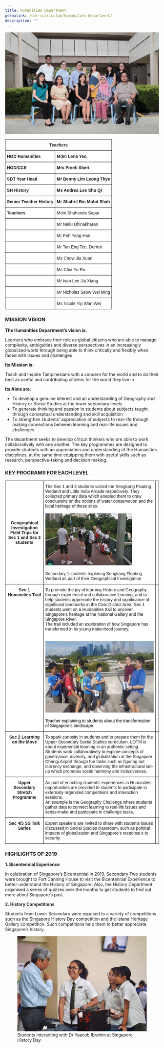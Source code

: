 ```yaml
---
title: Humanities Department
permalink: /our-curriculum/humanities-department/
description: ""
---
```

![](/images/humanities%20department.png)

<style type="text/css">
.tg  {border-collapse:collapse;border-spacing:0;}
.tg td{border-color:black;border-style:solid;border-width:1px;font-family:Arial, sans-serif;font-size:14px;
  overflow:hidden;padding:10px 5px;word-break:normal;}
.tg th{border-color:black;border-style:solid;border-width:1px;font-family:Arial, sans-serif;font-size:14px;
  font-weight:normal;overflow:hidden;padding:10px 5px;word-break:normal;}
.tg .tg-baqh{text-align:center;vertical-align:top}
.tg .tg-dgl5{background-color:#FFF;font-weight:bold;text-align:left;vertical-align:top}
.tg .tg-ktyi{background-color:#FFF;text-align:left;vertical-align:top}
.tg .tg-zr06{background-color:#FFF;text-align:left;vertical-align:middle}
.tg .tg-f4yw{background-color:#FFF;text-align:center;vertical-align:middle}
</style>
<table class="tg">
<thead>
  <tr>
    <th class="tg-baqh" colspan="2"><span style="font-weight:bold">Teachers</span></th>
  </tr>
</thead>
<tbody>
  <tr>
    <td class="tg-dgl5">HOD Humanities   </td>
    <td class="tg-dgl5">Mdm Lena Yeo</td>
  </tr>
  <tr>
    <td class="tg-dgl5">HOD/CCE</td>
    <td class="tg-dgl5">Mrs Preeti Sheri <br></td>
  </tr>
  <tr>
    <td class="tg-dgl5">SDT Year Head</td>
    <td class="tg-dgl5">Mr Benny Lim Leong Thye</td>
  </tr>
  <tr>
    <td class="tg-dgl5">SH History <br></td>
    <td class="tg-dgl5">Ms Andrea Lee Shu Qi<br></td>
  </tr>
  <tr>
    <td class="tg-dgl5">Senior Teacher History</td>
    <td class="tg-dgl5">Mr Shahril Bin Mohd Shah</td>
  </tr>
  <tr>
    <td class="tg-dgl5">Teachers </td>
    <td class="tg-ktyi">Mdm Shaheeda Supar</td>
  </tr>
  <tr>
    <td class="tg-zr06"></td>
    <td class="tg-zr06">Mr Nallu Dhinakharan</td>
  </tr>
  <tr>
    <td class="tg-zr06"></td>
    <td class="tg-ktyi">Mr Poh Yang Han<br></td>
  </tr>
  <tr>
    <td class="tg-zr06"></td>
    <td class="tg-ktyi">Mr Tan Eng Tee, Derrick<br></td>
  </tr>
  <tr>
    <td class="tg-ktyi"> </td>
    <td class="tg-zr06">Ms Chow Jia Xuan</td>
  </tr>
  <tr>
    <td class="tg-ktyi"> </td>
    <td class="tg-zr06">Ms Chia Yu Ru <br></td>
  </tr>
  <tr>
    <td class="tg-f4yw"> </td>
    <td class="tg-zr06">Mr Ivan Lee Jia Xiang<br></td>
  </tr>
  <tr>
    <td class="tg-f4yw"> </td>
    <td class="tg-zr06">Mr Nicholas Seow Wei Ming</td>
  </tr>
  <tr>
    <td class="tg-f4yw"> </td>
    <td class="tg-zr06">Ms Nicole Yip Wan Wei</td>
  </tr>
</tbody>
</table>

### MISSION VISION

**The Humanities Department’s vision is:**   

Learners who embrace their role as global citizens who are able to manage complexity, ambiguities and diverse perspectives in an increasingly globalized world through being able to think critically and flexibly when faced with issues and challenges  

**Its Mission is:** 

Teach and Inspire Tampinesians with a concern for the world and to do their best as useful and contributing citizens for the world they live in  
  

**Its Aims are:** 

*   To develop a genuine interest and an understanding of Geography and History or Social Studies at the lower secondary levels
*   To generate thinking and passion in students about subjects taught through conceptual understanding and skill acquisition
*   To strengthen students’ appreciation of subjects to real-life through making connections between learning and real-life issues and challenges 

  

The department seeks to develop critical thinkers who are able to work collaboratively with one another. The key programmes are designed to provide students with an appreciation and understanding of the Humanities disciplines, at the same time equipping them with useful skills such as research, perspective-taking and decision making.

### KEY PROGRAMS FOR EACH LEVEL

<style type="text/css">
.tg  {border-collapse:collapse;border-spacing:0;}
.tg td{border-color:black;border-style:solid;border-width:1px;font-family:Arial, sans-serif;font-size:14px;
  overflow:hidden;padding:10px 5px;word-break:normal;}
.tg th{border-color:black;border-style:solid;border-width:1px;font-family:Arial, sans-serif;font-size:14px;
  font-weight:normal;overflow:hidden;padding:10px 5px;word-break:normal;}
.tg .tg-f4yw{background-color:#FFF;text-align:center;vertical-align:middle}
.tg .tg-dgl5{background-color:#FFF;font-weight:bold;text-align:left;vertical-align:top}
.tg .tg-ktyi{background-color:#FFF;text-align:left;vertical-align:top}
.tg .tg-9hzb{background-color:#FFF;font-weight:bold;text-align:center;vertical-align:top}
.tg .tg-0lax{text-align:left;vertical-align:top}
.tg .tg-zr06{background-color:#FFF;text-align:left;vertical-align:middle}
</style>
<table class="tg">
<thead>
  <tr>
    <th class="tg-f4yw"><span style="font-weight:bold">Geographical Investigation Field Trips for </span><br><span style="font-weight:bold">Sec 1 and Sec 3 students</span></th>
    <th class="tg-dgl5"><span style="font-weight:400;font-style:normal">The Sec 1 and 3 students visited the Sengkang Floating Wetland and Little India Arcade respectively. They collected primary data which enabled them to draw conclusions on the notions of water conservation and the local heritage of these sites.</span><br><br><img src="/images/3-1.jpg" alt="3.jpg" width="284" height="170"><br><br><span style="font-weight:400;font-style:normal">Secondary 1 students exploring Sengkang Floating Wetland as part of their Geographical Investigation</span></th>
    <th class="tg-ktyi"></th>
  </tr>
</thead>
<tbody>
  <tr>
    <td class="tg-9hzb"><span style="background-color:initial">Sec 1 Humanities Trail </span></td>
    <td class="tg-ktyi"><span style="background-color:initial">To promote the joy of learning History and Geography through experiential and collaborative learning, and to help students appreciate the history and significance of significant landmarks in the Civic District Area, Sec 1 students went on a Humanities trail to uncover Singapore’s heritage at the National Gallery and the Singapore River. </span><br><span style="background-color:initial">The trail included an exploration of how Singapore has transformed in its young nationhood journey. </span><br><br><br><img src="/images/4-1.jpg" alt="4.jpg" width="414" height="233"><br><br><span style="color:#000">Teacher explaining to students about the transformation of Singapore’s landscape.</span><br></td>
    <td class="tg-0lax"></td>
  </tr>
  <tr>
    <td class="tg-9hzb"><span style="background-color:initial">Sec 2 Learning on the Move</span></td>
    <td class="tg-zr06">To spark curiosity in students and to prepare them for the Upper Secondary Social Studies curriculum, LOTM is about experiential learning in an authentic setting. <br>Students work collaboratively to explore concepts of governance, diversity, and globalization at the Singapore Changi Airport through fun tasks such as figuring out currency exchange, and observing the infrastructural set-up which promotes social harmony and inclusiveness. </td>
    <td class="tg-0lax"></td>
  </tr>
  <tr>
    <td class="tg-9hzb"><span style="background-color:initial">Upper Secondary Stretch Programme</span> </td>
    <td class="tg-zr06">As part of enriching students’ experiences in Humanities, opportunities are provided to students to participate in externally organized competitions and interaction sessions. <br>An example is the Geography Challenge where students gather data to connect learning to real-life issues and sense-make and participate in challenge tasks.</td>
    <td class="tg-0lax"></td>
  </tr>
  <tr>
    <td class="tg-9hzb"><span style="background-color:initial">Sec 4/5 SS Talk Series</span></td>
    <td class="tg-zr06">Expert speakers are invited to share with students issues discussed in Social Studies classroom, such as political impacts of globalization and Singapore’s response’s to security. </td>
    <td class="tg-0lax"></td>
  </tr>
</tbody>
</table>

### HIGHLIGHTS OF 2019

**1. Bicentennial Experience**

  

In celebration of Singapore’s Bicentennial in 2019, Secondary Two students were brought to Fort Canning House to visit the Bicentennial Experience to  better understand the History of Singapore. Also, the History Department organised a series of quizzes over the months to get students to find out more about Singapore’s past.

  

**2. History Competitions**

  

Students from Lower Secondary were exposed to a variety of competitions such as the Singapore History Day competition and the Istana Heritage Gallery competition. Such competitions help them to better appreciate Singapore’s history.

<figure>
<img src="/images/1-1.jpg">
<figcaption> Students interacting with Dr Yaacob Ibrahim at Singapore History Day</figcaption>
</figure>

